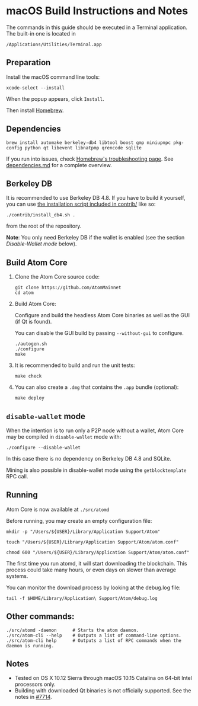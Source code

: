 # macOS Build Instructions and Notes

The commands in this guide should be executed in a Terminal application.
The built-in one is located in
```
/Applications/Utilities/Terminal.app
```

## Preparation
Install the macOS command line tools:

```shell
xcode-select --install
```

When the popup appears, click `Install`.

Then install [Homebrew](https://brew.sh).

## Dependencies
```shell
brew install automake berkeley-db4 libtool boost gmp miniupnpc pkg-config python qt libevent libnatpmp qrencode sqlite
```

If you run into issues, check [Homebrew's troubleshooting page](https://docs.brew.sh/Troubleshooting).
See [dependencies.md](dependencies.md) for a complete overview.

## Berkeley DB

It is recommended to use Berkeley DB 4.8. If you have to build it yourself,
you can use [the installation script included in contrib/](contrib/install_db4.sh)
like so:

```shell
./contrib/install_db4.sh .
```

from the root of the repository.

**Note**: You only need Berkeley DB if the wallet is enabled (see the section *Disable-Wallet mode* below).

## Build Atom Core

1. Clone the Atom Core source code:
    ```shell
    git clone https://github.com/AtomMainnet
    cd atom
    ```

2.  Build Atom Core:

    Configure and build the headless Atom Core binaries as well as the GUI (if Qt is found).

    You can disable the GUI build by passing `--without-gui` to configure.
    ```shell
    ./autogen.sh
    ./configure
    make
    ```

3.  It is recommended to build and run the unit tests:
    ```shell
    make check
    ```

4.  You can also create a  `.dmg` that contains the `.app` bundle (optional):
    ```shell
    make deploy
    ```

## `disable-wallet` mode
When the intention is to run only a P2P node without a wallet, Atom Core may be
compiled in `disable-wallet` mode with:
```shell
./configure --disable-wallet
```

In this case there is no dependency on Berkeley DB 4.8 and SQLite.

Mining is also possible in disable-wallet mode using the `getblocktemplate` RPC call.

## Running

Atom Core is now available at `./src/atomd`

Before running, you may create an empty configuration file:
```shell
mkdir -p "/Users/${USER}/Library/Application Support/Atom"

touch "/Users/${USER}/Library/Application Support/Atom/atom.conf"

chmod 600 "/Users/${USER}/Library/Application Support/Atom/atom.conf"
```

The first time you run atomd, it will start downloading the blockchain. This process could take many hours, or even days on slower than average systems.

You can monitor the download process by looking at the debug.log file:
```shell
tail -f $HOME/Library/Application\ Support/Atom/debug.log
```

## Other commands:

```shell
./src/atomd -daemon      # Starts the atom daemon.
./src/atom-cli --help    # Outputs a list of command-line options.
./src/atom-cli help      # Outputs a list of RPC commands when the daemon is running.
```

## Notes

* Tested on OS X 10.12 Sierra through macOS 10.15 Catalina on 64-bit Intel
processors only.
* Building with downloaded Qt binaries is not officially supported. See the notes in [#7714](https://github.com/bitcoin/bitcoin/issues/7714).
